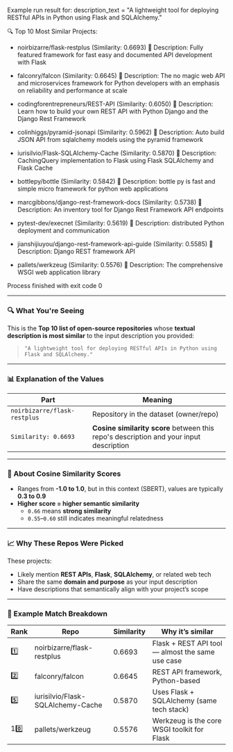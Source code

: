 Example run result for:
description_text = "A lightweight tool for deploying RESTful APIs in Python using Flask and SQLAlchemy."


🔍 Top 10 Most Similar Projects:
- noirbizarre/flask-restplus (Similarity: 0.6693)
  📄 Description: Fully featured framework for fast easy and documented API development with Flask

- falconry/falcon (Similarity: 0.6645)
  📄 Description: The no magic web API and microservices framework for Python developers with an emphasis on reliability and performance at scale

- codingforentrepreneurs/REST-API (Similarity: 0.6050)
  📄 Description: Learn how to build your own REST API with Python Django and the Django Rest Framework

- colinhiggs/pyramid-jsonapi (Similarity: 0.5962)
  📄 Description: Auto build JSON API from sqlalchemy models using the pyramid framework

- iurisilvio/Flask-SQLAlchemy-Cache (Similarity: 0.5870)
  📄 Description: CachingQuery implementation to Flask using Flask SQLAlchemy and Flask Cache

- bottlepy/bottle (Similarity: 0.5842)
  📄 Description: bottle py is fast and simple micro framework for python web applications

- marcgibbons/django-rest-framework-docs (Similarity: 0.5738)
  📄 Description: An inventory tool for Django Rest Framework API endpoints

- pytest-dev/execnet (Similarity: 0.5619)
  📄 Description: distributed Python deployment and communication

- jianshijiuyou/django-rest-framework-api-guide (Similarity: 0.5585)
  📄 Description: Django REST framework API

- pallets/werkzeug (Similarity: 0.5576)
  📄 Description: The comprehensive WSGI web application library


Process finished with exit code 0


---

### 🔍 What You're Seeing

This is the **Top 10 list of open-source repositories** whose **textual description is most similar** to the input description you provided:

> `"A lightweight tool for deploying RESTful APIs in Python using Flask and SQLAlchemy."`

---

### 📊 Explanation of the Values

| Part | Meaning |
|------|---------|
| `noirbizarre/flask-restplus` | Repository in the dataset (owner/repo) |
| `Similarity: 0.6693` | **Cosine similarity score** between this repo's description and your input description |

---

### 🧠 About Cosine Similarity Scores

- Ranges from **-1.0 to 1.0**, but in this context (SBERT), values are typically **0.3 to 0.9**
- **Higher score = higher semantic similarity**
  - `0.66` means **strong similarity**
  - `0.55`–`0.60` still indicates meaningful relatedness

---

### 📈 Why These Repos Were Picked

These projects:
- Likely mention **REST APIs**, **Flask**, **SQLAlchemy**, or related web tech
- Share the same **domain and purpose** as your input description
- Have descriptions that semantically align with your project’s scope

---

### 🧪 Example Match Breakdown

| Rank | Repo | Similarity | Why it’s similar |
|------|------|------------|------------------|
| 1️⃣ | noirbizarre/flask-restplus | 0.6693 | Flask + REST API tool — almost the same use case |
| 2️⃣ | falconry/falcon | 0.6645 | REST API framework, Python-based |
| 5️⃣ | iurisilvio/Flask-SQLAlchemy-Cache | 0.5870 | Uses Flask + SQLAlchemy (same tech stack) |
| 10️⃣ | pallets/werkzeug | 0.5576 | Werkzeug is the core WSGI toolkit for Flask |



